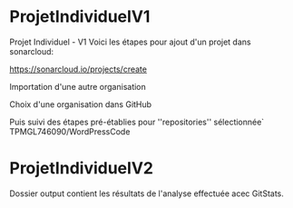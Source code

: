 # ProjetIndividuelV1
Projet Individuel - V1
Voici les étapes pour ajout d'un projet dans sonarcloud:

https://sonarcloud.io/projects/create

Importation d'une autre organisation

Choix d'une organisation dans GitHub

Puis suivi des étapes pré-établies pour ''repositories'' sélectionnée` TPMGL746090/WordPressCode

# ProjetIndividuelV2
Dossier output contient les résultats de l'analyse effectuée acec GitStats.

